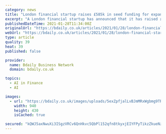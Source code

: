```yaml
---
category: news
title: "London financial startup raises £585k in seed funding for expansion"
excerpt: "A London financial startup has announced that it has raised £585k in seed funding as it aims to expand its… | London | Industrials | Funding | Finance | Industrial |"
publishedDateTime: 2021-01-28T11:34:00Z
originalUrl: "https://bdaily.co.uk/articles/2021/01/28/london-financial-startup-raises-585k-in-seed-funding-for-expansion"
webUrl: "https://bdaily.co.uk/articles/2021/01/28/london-financial-startup-raises-585k-in-seed-funding-for-expansion"
type: article
quality: 39
heat: 39
published: false

provider:
  name: Bdaily Business Network
  domain: bdaily.co.uk

topics:
  - AI in Finance
  - AI

images:
  - url: "https://bdaily.co.uk/images/uploads/5exZpfjalLvBJmMRxWgbmg9TRL8uFw0nHg9JgLOG.jpeg?w=940&h=430&fit=crop-50-50&s=27f783f9c457965bdf9054dc088e37e4"
    width: 940
    height: 430
    isCached: true

secured: "kQWJ5axNwuXi3ISgzVRCv6QnHkvc5QbPl152qfn8tkyxjEIYFPyTikzZkueNzh7uLMHHfiYDXwLTePJxKIZFZOTzuzlVnufELt4e8EBapy2xA3iKGch6l1vQzAx/db5C6BR3RxQbO53t84LQUmH70ihe64n0UiA15zdSqu7OgcwtPWAOfh3xfsiCaRFiricIdL1g+Y4zNzR5k1X6XmwpYHDCjzeEg4LKDGtHQpuSvhCqQRNTAd9C/Ztn17x+wXg39PLT0+vXfnFQ+5Y4Trx9n4bL+Cfn5Lr9hs6dzyFrvWOkauYx0ulDDiIvQkGSkNBy7OqkujiJeiuo2o2bjd3y4yTUCd7FqZBAzAdpIvJvvmI=;e+bbSC881sh7YcHBl/V+oQ=="
---
```


